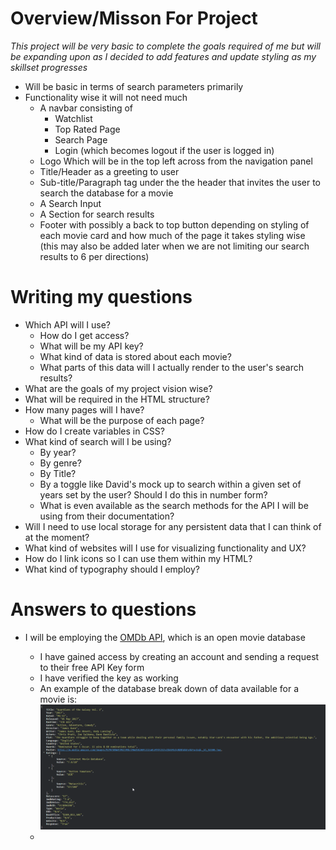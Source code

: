 # Overview/Misson For Project

_This project will be very basic to complete the goals required of me but will be expanding upon as I decided to add features and update styling as my skillset progresses_

- Will be basic in terms of search parameters primarily
- Functionality wise it will not need much
  - A navbar consisting of
    - Watchlist
    - Top Rated Page
    - Search Page
    - Login (which becomes logout if the user is logged in)
  - Logo Which will be in the top left across from the navigation panel
  - Title/Header as a greeting to user
  - Sub-title/Paragraph tag under the the header that invites the user to search the database for a movie
  - A Search Input
  - A Section for search results
  - Footer with possibly a back to top button depending on styling of each movie card and how much of the page it takes styling wise (this may also be added later when we are not limiting our search results to 6 per directions)

# Writing my questions

- Which API will I use?
  - How do I get access?
  - What will be my API key?
  - What kind of data is stored about each movie?
  - What parts of this data will I actually render to the user's search results?
- What are the goals of my project vision wise?
- What will be required in the HTML structure?
- How many pages will I have?
  - What will be the purpose of each page?
- How do I create variables in CSS?
- What kind of search will I be using?
  - By year?
  - By genre?
  - By Title?
  - By a toggle like David's mock up to search within a given set of years set by the user? Should I do this in number form?
  - What is even available as the search methods for the API I will be using from their documentation?
- Will I need to use local storage for any persistent data that I can think of at the moment?
- What kind of websites will I use for visualizing functionality and UX?
- How do I link icons so I can use them within my HTML?
- What kind of typography should I employ?

# Answers to questions

- I will be employing the [OMDb API](https://www.omdbapi.com/), which is an open movie database

  - I have gained access by creating an account and sending a request to their free API Key form
  - I have verified the key as working
  - An example of the database break down of data available for a movie is:
    ![alt text](image.png)
  -
